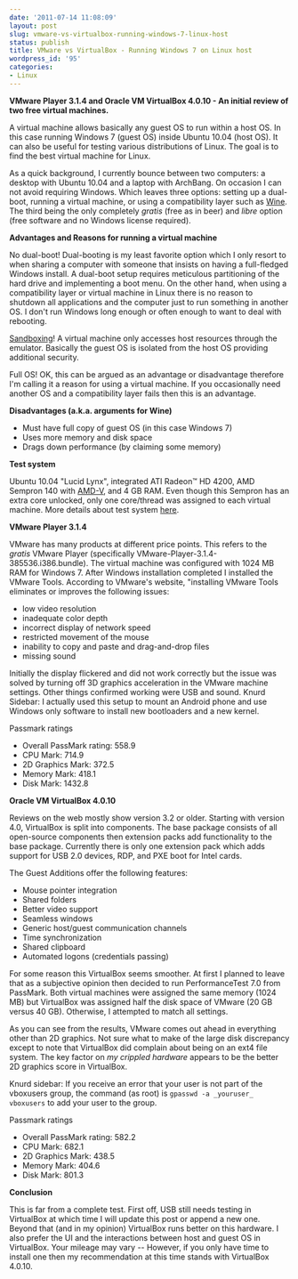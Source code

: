 ```yaml
---
date: '2011-07-14 11:08:09'
layout: post
slug: vmware-vs-virtualbox-running-windows-7-linux-host
status: publish
title: VMware vs VirtualBox - Running Windows 7 on Linux host
wordpress_id: '95'
categories:
- Linux
---
```


**VMware Player 3.1.4 and Oracle VM VirtualBox 4.0.10 - An initial review of two free virtual machines.**

A virtual machine allows basically any guest OS to run within a host OS.  In this case running Windows 7 (guest OS) inside Ubuntu 10.04 (host OS).  It can also be useful for testing various distributions of Linux.  The goal is to find the best virtual machine for Linux.

As a quick background, I currently bounce between two computers: a desktop with Ubuntu 10.04 and a laptop with ArchBang.  On occasion I can not avoid requiring Windows.  Which leaves three options: setting up a dual-boot, running a virtual machine, or using a compatibility layer such as [Wine](http://www.winehq.org/).  The third being the only completely _gratis_ (free as in beer) and _libre_ option (free software and no Windows license required).

**Advantages and Reasons for running a virtual machine**

No dual-boot!  Dual-booting is my least favorite option which I only resort to when sharing a computer with someone that insists on having a full-fledged Windows install.  A dual-boot setup requires meticulous partitioning of the hard drive and implementing a boot menu.  On the other hand, when using a compatibility layer or virtual machine in Linux there is no reason to shutdown all applications and the computer just to run something in another OS.  I don't run Windows long enough or often enough to want to deal with rebooting.

[Sandboxing](http://en.wikipedia.org/wiki/Sandbox_%28computer_security%29)!  A virtual machine only accesses host resources through the emulator.  Basically the guest OS is isolated from the host OS providing additional security.

Full OS!  OK, this can be argued as an advantage or disadvantage therefore I'm calling it a reason for using a virtual machine.  If you occasionally need another OS and a compatibility layer fails then this is an advantage.

**Disadvantages (a.k.a. arguments for Wine)**
	
  * Must have full copy of guest OS (in this case Windows 7)
  * Uses more memory and disk space
  * Drags down performance (by claiming some memory)

**Test system**

Ubuntu 10.04 "Lucid Lynx", integrated ATI Radeon™ HD 4200, AMD Sempron 140 with [AMD-V](http://en.wikipedia.org/wiki/X86_virtualization#AMD_virtualization_.28AMD-V.29), and 4 GB RAM.  Even though this Sempron has an extra core unlocked, only one core/thread was assigned to each virtual machine.  More details about test system [here](/cheap-desktop-upgrade/).

**VMware Player 3.1.4**

VMware has many products at different price points.  This refers to the _gratis_ VMware Player (specifically VMware-Player-3.1.4-385536.i386.bundle).  The virtual machine was configured with 1024 MB RAM for Windows 7.  After Windows installation completed I installed the VMware Tools.  According to VMware's website, "installing VMware Tools eliminates or improves the following issues:
	
  * low video resolution
  * inadequate color depth
  * incorrect display of network speed
  * restricted movement of the mouse
  * inability to copy and paste and drag-and-drop files
  * missing sound

Initially the display flickered and did not work correctly but the issue was solved by turning off 3D graphics acceleration in the VMware machine settings.  Other things confirmed working were USB and sound.  Knurd Sidebar: I actually used this setup to mount an Android phone and use Windows only software to install new bootloaders and a new kernel.

Passmark ratings
	
  * Overall PassMark rating: 558.9
  * CPU Mark: 714.9
  * 2D Graphics Mark: 372.5
  * Memory Mark: 418.1
  * Disk Mark: 1432.8

**Oracle VM VirtualBox 4.0.10**

Reviews on the web mostly show version 3.2 or older.  Starting with version 4.0, VirtualBox is split into components.  The base package consists of all open-source components then extension packs add functionality to the base package.  Currently there is only one extension pack which adds support for USB 2.0 devices, RDP, and PXE boot for Intel cards.

The Guest Additions offer the following features:
	
  * Mouse pointer integration
  * Shared folders
  * Better video support
  * Seamless windows
  * Generic host/guest communication channels
  * Time synchronization
  * Shared clipboard
  * Automated logons (credentials passing)

For some reason this VirtualBox seems smoother.  At first I planned to leave that as a subjective opinion then decided to run PerformanceTest 7.0 from PassMark.  Both virtual machines were assigned the same memory (1024 MB) but VirtualBox was assigned half the disk space of VMware (20 GB versus 40 GB).  Otherwise, I attempted to match all settings.  

As you can see from the results, VMware comes out ahead in everything other than 2D graphics.  Not sure what to make of the large disk discrepancy except to note that VirtualBox did complain about being on an ext4 file system.  The key factor on _my crippled hardware_ appears to be the better 2D graphics score in VirtualBox.

Knurd sidebar: If you receive an error that your user is not part of the vboxusers group, the command (as root) is `gpasswd -a _youruser_ vboxusers` to add your user to the group.

Passmark ratings
	
  * Overall PassMark rating: 582.2
  * CPU Mark: 682.1
  * 2D Graphics Mark: 438.5
  * Memory Mark: 404.6
  * Disk Mark: 801.3

**Conclusion**

This is far from a complete test.  First off, USB still needs testing in VirtualBox at which time I will update this post or append a new one.  Beyond that (and in my opinion) VirtualBox runs better on this hardware.  I also prefer the UI and the interactions between host and guest OS in VirtualBox.  Your mileage may vary -- However, if you only have time to install one then my recommendation at this time stands with VirtualBox 4.0.10.
